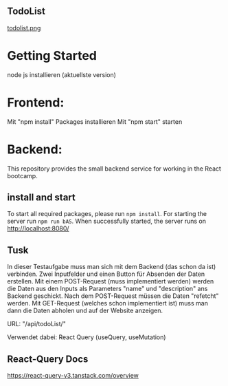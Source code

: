 ## TodoList

[todolist.png](https://postimg.cc/G4GThL2m)

# Getting Started
node js installieren (aktuellste version)

# Frontend:
Mit "npm install" Packages installieren
Mit "npm start" starten 

# Backend:
This repository provides the small backend service for working in the React bootcamp.

## install and start
To start all required packages, please run `npm install`. For starting the server run `npm run bAS`.
When successfully started, the server runs on [http://localhost:8080/](http://localhost:8080/) 

## Tusk

In dieser Testaufgabe muss man sich mit dem Backend (das schon da ist) verbinden.
Zwei Inputfelder und einen Button für Absenden der Daten erstellen.
Mit einem POST-Request (muss implementiert werden) werden die Daten aus den Inputs als Parameters "name" und "description" ans Backend geschickt.
Nach dem POST-Request müssen die Daten "refetcht" werden.
Mit GET-Request (welches schon implementiert ist) muss man dann die Daten abholen und auf der Website anzeigen.

URL: "/api/todoList/"

Verwendet dabei: React Query (useQuery, useMutation)

## React-Query Docs
https://react-query-v3.tanstack.com/overview
